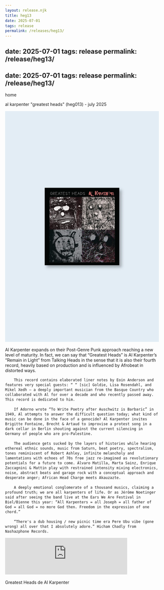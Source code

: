 ```yaml
---
layout: release.njk
title: heg13
date: 2025-07-01
tags: release
permalink: /releases/heg13/
---
```


date: 2025-07-01
tags: release
permalink: /release/heg13/
---

date: 2025-07-01
tags: release
permalink: /release/heg13/
---

home

al karpenter "greatest heads" (heg013) - july 2025

![Greatest Heads](../public/assets/Heg13_A.webp)

Al Karpenter expands on their Post-Genre Punk approach reaching a new level of maturity. In fact, we can say that “Greatest Heads” is Al Karpenter’s “Remain in Light” from Talking Heads in the sense that it is also their fourth record, heavily based on production and is influenced by Afrobeat in distorted ways.

        This record contains elaborated liner notes by Eoin Anderson and features very special guests: “ “ [sic] Goldie, Lisa Rosendahl, and Mikel Xedh — a deeply important musician from the Basque Country who collaborated with Al for over a decade and who recently passed away. This record is dedicated to him.

        If Adorno wrote “To Write Poetry after Auschwitz is Barbaric” in 1949, Al attempts to answer the difficult question today; what kind of music can be done in the face of a genocide? Al Karpenter invites Brigitte Fontaine, Brecht & Artaud to improvise a protest song in a dark cellar in Berlin shouting against the current silencing in Germany of people who are pro-Palestine.

        The audience gets sucked by the layers of histories while hearing ethereal ethnic sounds, music from Saturn, beat poetry, spectralism, tones reminiscent of Robert Ashley, infinite melancholy and lamentations with echoes of 70s free jazz re-imagined as revolutionary potentials for a future to come. Álvaro Matilla, Marta Sainz, Enrique Zaccagnini & Mattin play with restrained intensity mixing electronics, noise, abstract beats and garage rock with a conceptual approach and desperate anger; African Head Charge meets Akauzazte.

        A deeply emotional conglomerate of a thousand musics, claiming a profound truth; we are all karpenters of life. Or as Jérôme Noetinger said after seeing the band live at the Ears We Are Festival in Biel/Bienne this year: “All Karpenters = all Joseph = all father of God = all God = no more God then. Freedom in the expression of one chord.”

        “There's a dub housing / new picnic time era Pere Ubu vibe (gone wrong) all over that I absolutely adore.” Hicham Chadly from Nashazphone Records.

<iframe seamless="" src="https://bandcamp.com/EmbeddedPlayer/album=20439655/size=large/bgcol=ffffff/linkcol=0687f5/tracklist=false/artwork=small/transparent=true/" style="border: 0; width: 400px; height: 120px;">
<a href="https://hegoadiskak.bandcamp.com/album/greatest-heads">
      Greatest Heads de Al Karpenter
     </a>
</iframe>

Greatest Heads de Al Karpenter
